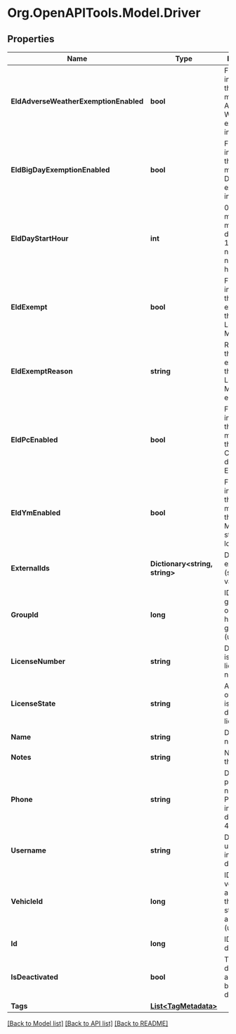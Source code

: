 # Org.OpenAPITools.Model.Driver
## Properties

Name | Type | Description | Notes
------------ | ------------- | ------------- | -------------
**EldAdverseWeatherExemptionEnabled** | **bool** | Flag indicating this driver may use Adverse Weather exemptions in ELD logs. | [optional] 
**EldBigDayExemptionEnabled** | **bool** | Flag indicating this driver may use Big Day excemptions in ELD logs. | [optional] 
**EldDayStartHour** | **int** | 0 indicating midnight-to-midnight ELD driving hours, 12 to indicate noon-to-noon driving hours. | [optional] 
**EldExempt** | **bool** | Flag indicating this driver is exempt from the Electronic Logging Mandate. | [optional] 
**EldExemptReason** | **string** | Reason that this driver is exempt from the Electronic Logging Mandate (see eldExempt). | [optional] 
**EldPcEnabled** | **bool** | Flag indicating this driver may select the Personal Conveyance duty status in ELD logs. | [optional] [default to false]
**EldYmEnabled** | **bool** | Flag indicating this driver may select the Yard Move duty status in ELD logs. | [optional] [default to false]
**ExternalIds** | **Dictionary&lt;string, string&gt;** | Dictionary of external IDs (string key-value pairs) | [optional] 
**GroupId** | **long** | ID of the group if the organization has multiple groups (uncommon). | [optional] 
**LicenseNumber** | **string** | Driver&#39;s state issued license number. | [optional] 
**LicenseState** | **string** | Abbreviation of state that issued driver&#39;s license. | [optional] 
**Name** | **string** | Driver&#39;s name. | 
**Notes** | **string** | Notes about the driver. | [optional] 
**Phone** | **string** | Driver&#39;s phone number. Please include only digits, ex. 4157771234 | [optional] 
**Username** | **string** | Driver&#39;s login username into the driver app. | [optional] 
**VehicleId** | **long** | ID of the vehicle assigned to the driver for static vehicle assignments. (uncommon). | [optional] 
**Id** | **long** | ID of the driver. | 
**IsDeactivated** | **bool** | True if the driver account has been deactivated. | [optional] 
**Tags** | [**List&lt;TagMetadata&gt;**](TagMetadata.md) |  | [optional] 

[[Back to Model list]](../README.md#documentation-for-models) [[Back to API list]](../README.md#documentation-for-api-endpoints) [[Back to README]](../README.md)

